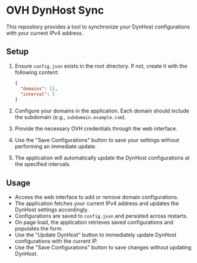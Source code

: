 # OVH DynHost Sync

This repository provides a tool to synchronize your DynHost configurations with your current IPv4 address.

## Setup

1. Ensure `config.json` exists in the root directory. If not, create it with the following content:

    ```json
    {
      "domains": [],
      "interval": 5
    }
    ```

2. Configure your domains in the application. Each domain should include the subdomain (e.g., `subdomain.example.com`).
3. Provide the necessary OVH credentials through the web interface.
4. Use the "Save Configurations" button to save your settings without performing an immediate update.
5. The application will automatically update the DynHost configurations at the specified intervals.

## Usage

- Access the web interface to add or remove domain configurations.
- The application fetches your current IPv4 address and updates the DynHost settings accordingly.
- Configurations are saved to `config.json` and persisted across restarts.
- On page load, the application retrieves saved configurations and populates the form.
- Use the "Update DynHost" button to immediately update DynHost configurations with the current IP.
- Use the "Save Configurations" button to save changes without updating DynHost.
